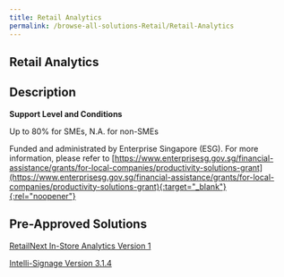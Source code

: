 ```yaml
---
title: Retail Analytics
permalink: /browse-all-solutions-Retail/Retail-Analytics
---
```


## Retail Analytics
## Description

**Support Level and Conditions**

Up to 80% for SMEs, N.A. for non-SMEs

Funded and administrated by Enterprise Singapore (ESG). For more information, please refer to
[https://www.enterprisesg.gov.sg/financial-assistance/grants/for-local-companies/productivity-solutions-grant](https://www.enterprisesg.gov.sg/financial-assistance/grants/for-local-companies/productivity-solutions-grant){:target="_blank"}{:rel="noopener"}

## Pre-Approved Solutions

<a href='/productivity-solutions-grant/solutionrepo/solution1672' target='_blank'>RetailNext In-Store Analytics Version 1</a><br>

<a href='/productivity-solutions-grant/solutionrepo/solution1719' target='_blank'>Intelli-Signage Version 3.1.4</a><br>

